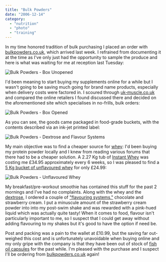 ```yaml
---
title: "Bulk Powders"
date: "2006-12-14"
category:
  - "nutrition"
  - "photo"
  - "training"
---
```


In my time honored tradition of bulk purchasing I placed an order with [bulkpowders.co.uk](http://bulkpowders.co.uk/), which arrived last week. I refrained from documenting it at the time as I've only just had the opportunity to sample the produce and here is what was waiting for me at reception last Tuesday:

![Bulk Powders - Box Unopened](/wp-content/uploads/2006/12/bp_box.jpg)

I'd been meaning to start buying my supplements online for a while but I wasn't going to be saving much going for brand name products, especially when delivery costs were factored in. I scoured through [uk-muscle.co.uk](http://uk-muscle.co.uk/) and compared the online retailers I found discussed there and decided on the aforementioned site which specialises in no-frills, bulk orders:

![Bulk Powders - Box Opened](/wp-content/uploads/2006/12/bp_box_open.jpg)

As you can see, the goods came packaged in food-grade buckets, with the contents described via an ink-jet printed label:

![Bulk Powders - Dextrose and Flavour Systems](/wp-content/uploads/2006/12/bp_dex_flav.jpg)

My main objective was to find a cheaper source for [whey](http://en.wikipedia.org/wiki/Whey_protein): I'd been buying my protein powder locally and I knew from reading various forums that there had to be a cheaper solution. A 2.27 Kg tub of [Instant Whey](http://www.reflex-nutrition.com/sports_nutrition/muscle__size/document_3_2.php) was costing me £34.95 approximately every 6 weeks, so I was pleased to find a [5 Kg bucket of unflavoured whey](http://www.bulkpowders.co.uk/product.php?xProd=41) for only £24.99:

![Bulk Powders - Unflavoured Whey](/wp-content/uploads/2006/12/bp_whey.jpg)

My breakfast/pre-workout smoothie has contained this stuff for the past 2 mornings and I've had no complaints. Along with the whey and the [dextrose](http://en.wikipedia.org/wiki/Dextrose), I ordered a couple of ["flavouring systems,"](http://www.bulkpowders.co.uk/section.php?xSec=20) chocolate and strawberry cream. I put a minuscule amount of the strawberry cream powder into into my post-swim shake and was rewarded with a pink-hued liquid which was actually quite tasty! When it comes to food, flavour isn't particularly important to me, so I suspect that I could get away without adding flavouring to my shakes but it's good to have the option if need be.

Post and packing was a pain to the wallet at £10.99, but the saving far out-weighed this cost and is unfortunately unavoidable when buying online and my only gripe with the company is that they have been out of stock of [fish oil capsules](http://en.wikipedia.org/wiki/Fish_oil) for the past while. I'm pleased with the purchase and I suspect I'll be ordering from [bulkpowders.co.uk](http://www.bulkpowders.co.uk/) again!
